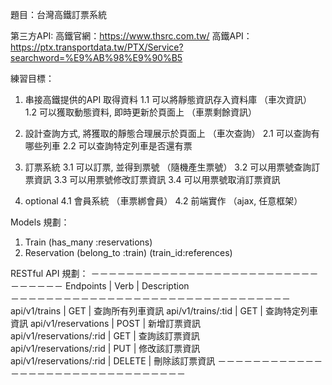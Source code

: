 題目：台灣高鐵訂票系統

第三方API:
高鐵官網：https://www.thsrc.com.tw/
高鐵API：https://ptx.transportdata.tw/PTX/Service?searchword=%E9%AB%98%E9%90%B5

練習目標：
1. 串接高鐵提供的API 取得資料 
  1.1 可以將靜態資訊存入資料庫 （車次資訊）
  1.2 可以獲取動態資料, 即時更新於頁面上 （車票剩餘資訊）

2. 設計查詢方式, 將獲取的靜態合理展示於頁面上 （車次查詢）
  2.1 可以查詢有哪些列車
  2.2 可以查詢特定列車是否還有票

3. 訂票系統
  3.1 可以訂票, 並得到票號 （隨機產生票號）
  3.2 可以用票號查詢訂票資訊
  3.3 可以用票號修改訂票資訊
  3.4 可以用票號取消訂票資訊

4. optional
  4.1 會員系統 （車票綁會員）
  4.2 前端實作 （ajax, 任意框架）

Models 規劃：
1. Train (has_many :reservations)
2. Reservation (belong_to :train) (train_id:references)

RESTful API 規劃：
－－－－－－－－－－－－－－－－－－－－－－－－－－－－－－－－
 Endpoints                  | Verb   | Description  
－－－－－－－－－－－－－－－－－－－－－－－－－－－－－－－－ 
 api/v1/trains              | GET    | 查詢所有列車資訊 
 api/v1/trains/:tid         | GET    | 查詢特定列車資訊 
 api/v1/reservations        | POST   | 新增訂票資訊    
 api/v1/reservations/:rid   | GET    | 查詢該訂票資訊  
 api/v1/reservations/:rid   | PUT    | 修改該訂票資訊   
 api/v1/reservations/:rid   | DELETE | 刪除該訂票資訊
－－－－－－－－－－－－－－－－－－－－－－－－－－－－－－－－ 
